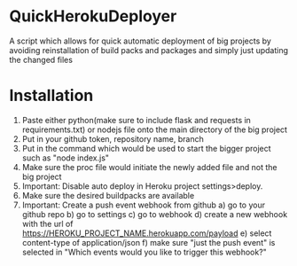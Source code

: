# QuickHerokuDeployer
A script which allows for quick automatic deployment of big projects by avoiding reinstallation of build packs and packages and simply just updating the changed files


# Installation
1) Paste either python(make sure to include flask and requests in requirements.txt) or nodejs file onto the main directory of the big project
2) Put in your github token, repository name, branch
3) Put in the command which would be used to start the bigger project such as "node index.js"
4) Make sure the proc file would initiate the newly added file and not the big project
5) Important: Disable auto deploy in Heroku project settings>deploy.
6) Make sure the desired buildpacks are available
7) Important: Create a push event webhook from github
  a) go to your github repo
  b) go to settings
  c) go to webhook
  d) create a new webhook with the url of   https://HEROKU_PROJECT_NAME.herokuapp.com/payload
  e) select content-type of application/json
  f) make sure "just the push event" is selected in "Which events would you like to trigger this webhook?"
  
